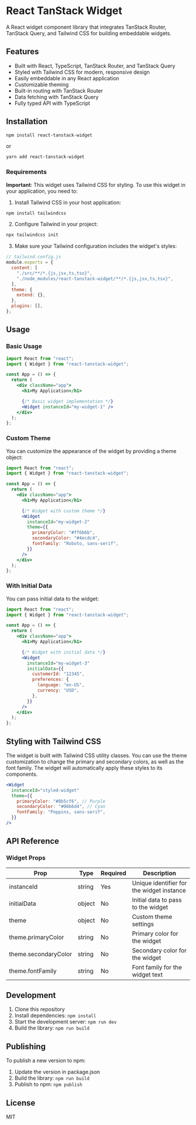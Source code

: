 # React TanStack Widget

A React widget component library that integrates TanStack Router, TanStack Query, and Tailwind CSS for building embeddable widgets.

## Features

- Built with React, TypeScript, TanStack Router, and TanStack Query
- Styled with Tailwind CSS for modern, responsive design
- Easily embeddable in any React application
- Customizable theming
- Built-in routing with TanStack Router
- Data fetching with TanStack Query
- Fully typed API with TypeScript

## Installation

```bash
npm install react-tanstack-widget
```

or

```bash
yarn add react-tanstack-widget
```

### Requirements

**Important**: This widget uses Tailwind CSS for styling. To use this widget in your application, you need to:

1. Install Tailwind CSS in your host application:

```bash
npm install tailwindcss
```

2. Configure Tailwind in your project:

```bash
npx tailwindcss init
```

3. Make sure your Tailwind configuration includes the widget's styles:

```js
// tailwind.config.js
module.exports = {
  content: [
    "./src/**/*.{js,jsx,ts,tsx}",
    "./node_modules/react-tanstack-widget/**/*.{js,jsx,ts,tsx}",
  ],
  theme: {
    extend: {},
  },
  plugins: [],
};
```

## Usage

### Basic Usage

```jsx
import React from "react";
import { Widget } from "react-tanstack-widget";

const App = () => {
  return (
    <div className="app">
      <h1>My Application</h1>

      {/* Basic widget implementation */}
      <Widget instanceId="my-widget-1" />
    </div>
  );
};
```

### Custom Theme

You can customize the appearance of the widget by providing a theme object:

```jsx
import React from "react";
import { Widget } from "react-tanstack-widget";

const App = () => {
  return (
    <div className="app">
      <h1>My Application</h1>

      {/* Widget with custom theme */}
      <Widget
        instanceId="my-widget-2"
        theme={{
          primaryColor: "#ff6b6b",
          secondaryColor: "#4ecdc4",
          fontFamily: "Roboto, sans-serif",
        }}
      />
    </div>
  );
};
```

### With Initial Data

You can pass initial data to the widget:

```jsx
import React from "react";
import { Widget } from "react-tanstack-widget";

const App = () => {
  return (
    <div className="app">
      <h1>My Application</h1>

      {/* Widget with initial data */}
      <Widget
        instanceId="my-widget-3"
        initialData={{
          customerId: "12345",
          preferences: {
            language: "en-US",
            currency: "USD",
          },
        }}
      />
    </div>
  );
};
```

## Styling with Tailwind CSS

The widget is built with Tailwind CSS utility classes. You can use the theme customization to change the primary and secondary colors, as well as the font family. The widget will automatically apply these styles to its components.

```jsx
<Widget
  instanceId="styled-widget"
  theme={{
    primaryColor: "#8b5cf6", // Purple
    secondaryColor: "#06b6d4", // Cyan
    fontFamily: "Poppins, sans-serif",
  }}
/>
```

## API Reference

### Widget Props

| Prop                 | Type   | Required | Description                               |
| -------------------- | ------ | -------- | ----------------------------------------- |
| instanceId           | string | Yes      | Unique identifier for the widget instance |
| initialData          | object | No       | Initial data to pass to the widget        |
| theme                | object | No       | Custom theme settings                     |
| theme.primaryColor   | string | No       | Primary color for the widget              |
| theme.secondaryColor | string | No       | Secondary color for the widget            |
| theme.fontFamily     | string | No       | Font family for the widget text           |

## Development

1. Clone this repository
2. Install dependencies: `npm install`
3. Start the development server: `npm run dev`
4. Build the library: `npm run build`

## Publishing

To publish a new version to npm:

1. Update the version in package.json
2. Build the library: `npm run build`
3. Publish to npm: `npm publish`

## License

MIT
